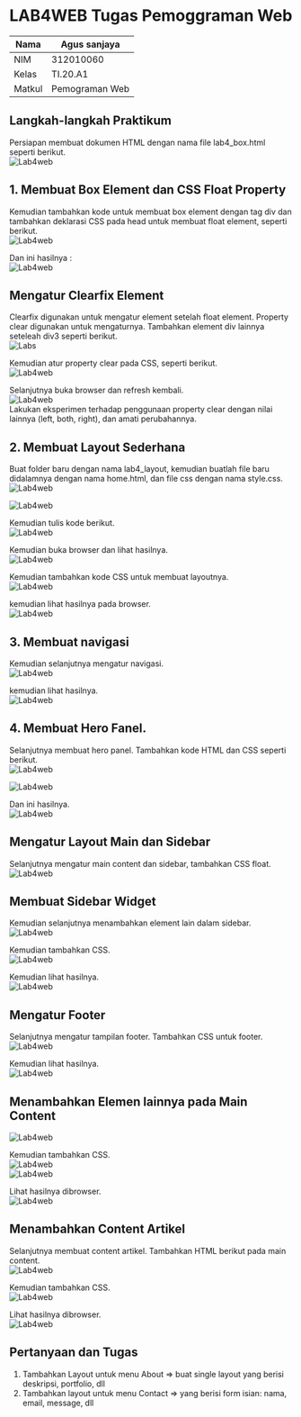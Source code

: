 # LAB4WEB Tugas Pemoggraman Web

| Nama        | Agus sanjaya     |
| ----------  | -------------    |
| NIM         | 312010060        |
| Kelas       | TI.20.A1         |
| Matkul      | Pemograman Web   |

## Langkah-langkah Praktikum
Persiapan membuat dokumen HTML dengan nama file lab4_box.html seperti berikut.<br>
![Lab4web](img/langkah-langkah.PNG)<br>

## 1. Membuat Box Element dan CSS Float Property
Kemudian tambahkan kode untuk membuat box element dengan tag div dan tambahkan deklarasi CSS pada head untuk membuat float element, seperti berikut.<br>
![Lab4web](img/membuat%20Box%20dan%20CSS.PNG)<br>

Dan ini hasilnya :<br>
![Lab4web](img/hasil%20Box%20element.PNG)<br>

## Mengatur Clearfix Element
Clearfix digunakan untuk mengatur element setelah float element. Property clear digunakan untuk
mengaturnya.
Tambahkan element div lainnya seteleah div3 seperti berikut.<br>
![Labs](img/menambahkan%20element%20div.PNG)<br>

Kemudian atur property clear pada CSS, seperti berikut.<br>
![Lab4web](img/div4.PNG)<br>

Selanjutnya buka browser dan refresh kembali.<br>
![Lab4web](img/hasil%20div4.PNG)<br>
Lakukan eksperimen terhadap penggunaan property clear dengan nilai lainnya (left, both, right),
dan amati perubahannya.

## 2. Membuat Layout Sederhana
Buat folder baru dengan nama lab4_layout, kemudian buatlah file baru didalamnya dengan nama
home.html, dan file css dengan nama style.css.<br>
![Lab4web](img/home%20html.PNG)<br>

![Lab4web](img/home%20html%202.PNG)<br>

Kemudian tulis kode berikut.<br>
![Lab4web](img/kode%20layout.PNG)<br>

Kemudian buka browser dan lihat hasilnya.<br>
![Lab4web](img/hasil%20layout%20sederhana.PNG)<br>

Kemudian tambahkan kode CSS untuk membuat layoutnya.<br>
![Lab4web](img/kode%20css%20layout.PNG)<br>

kemudian lihat hasilnya pada browser.<br>
![Lab4web](img/hasil%20%20css%20layout.PNG)<br>

## 3. Membuat navigasi
Kemudian selanjutnya mengatur navigasi.<br>
![Lab4web](img/membuat%20navigasi.png)<br>

kemudian lihat hasilnya.<br>
![Lab4web](img/hasil%20navigasi.png)<br>

## 4. Membuat Hero Fanel.
Selanjutnya membuat hero panel. Tambahkan kode HTML dan CSS seperti berikut.<br>
![Lab4web](img/hero%20fanel%20html.png)<br>

![Lab4web](img/hero%20fanel%20css.png)<br>

Dan ini hasilnya.<br>
![Lab4web](img/hasil%20membuat%20hero%20fanel.png)<br>

## Mengatur Layout Main dan Sidebar
Selanjutnya mengatur main content dan sidebar, tambahkan CSS float.<br>
![Lab4web](img/mengatur%20main.png)<br>

## Membuat Sidebar Widget
Kemudian selanjutnya menambahkan element lain dalam sidebar.<br>
![Lab4web](img/membuat%20sidebar.png)<br>

Kemudian tambahkan CSS.<br>
![Lab4web](img/widget%20css.png)<br>

Kemudian lihat hasilnya.<br>
![Lab4web](img/hasil%20membuat%20sidebar.png)<br>

## Mengatur Footer
Selanjutnya mengatur tampilan footer. Tambahkan CSS untuk footer.<br>
![Lab4web](img/mengatur%20footer.png)<br>

Kemudian lihat hasilnya.<br>
![Lab4web](img/hasil%20footer.png)<br>

## Menambahkan Elemen lainnya pada Main Content
![Lab4web](img/menambahkan%20main%20konten.png)<br>

Kemudian tambahkan CSS.<br>
![Lab4web](img/box%20css.png)<br>
![Lab4web](img/box%20css%202.png)<br>

Lihat hasilnya dibrowser.<br>
![Lab4web](img/hasil%20main%20konten.png)<br>

## Menambahkan Content Artikel
Selanjutnya membuat content artikel. Tambahkan HTML berikut pada main content.<br>
![Lab4web](img/artikel%20html.png)<br>

Kemudian tambahkan CSS.<br>
![Lab4web](img/artikel%20css.png)<br>

Lihat hasilnya dibrowser.<br>
![Lab4web](img/hasil%20artikel.png)<br>

## Pertanyaan dan Tugas
1. Tambahkan Layout untuk menu About
    => buat single layout yang berisi deskripsi, portfolio, dll
2. Tambahkan layout untuk menu Contact
    => yang berisi form isian: nama, email, message, dll